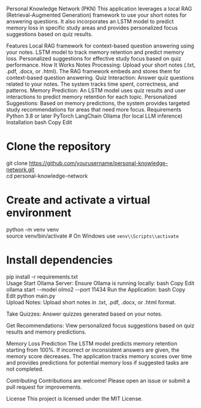 Personal Knowledge Network (PKN)
This application leverages a local RAG (Retrieval-Augmented Generation) framework to use your short notes for answering questions. It also incorporates an LSTM model to predict memory loss in specific study areas and provides personalized focus suggestions based on quiz results.

Features
Local RAG framework for context-based question answering using your notes.
LSTM model to track memory retention and predict memory loss.
Personalized suggestions for effective study focus based on quiz performance.
How It Works
Notes Processing: Upload your short notes (.txt, .pdf, .docx, or .html). The RAG framework embeds and stores them for context-based question answering.
Quiz Interaction: Answer quiz questions related to your notes. The system tracks time spent, correctness, and patterns.
Memory Prediction: An LSTM model uses quiz results and user interactions to predict memory retention for each topic.
Personalized Suggestions: Based on memory predictions, the system provides targeted study recommendations for areas that need more focus.
Requirements
Python 3.8 or later
PyTorch
LangChain
Ollama (for local LLM inference)
Installation
bash
Copy
Edit
# Clone the repository
git clone https://github.com/yourusername/personal-knowledge-network.git  
cd personal-knowledge-network  

# Create and activate a virtual environment
python -m venv venv  
source venv/bin/activate  # On Windows use `venv\\Scripts\\activate`

# Install dependencies
pip install -r requirements.txt  
Usage
Start Ollama Server:
Ensure Ollama is running locally:
bash
Copy
Edit
ollama start --model olmo2 --port 11434
Run the Application:
bash
Copy
Edit
python main.py  
Upload Notes:
Upload short notes in .txt, .pdf, .docx, or .html format.

Take Quizzes:
Answer quizzes generated based on your notes.

Get Recommendations:
View personalized focus suggestions based on quiz results and memory predictions.

Memory Loss Prediction
The LSTM model predicts memory retention starting from 100%. If incorrect or inconsistent answers are given, the memory score decreases. The application tracks memory scores over time and provides predictions for potential memory loss if suggested tasks are not completed.

Contributing
Contributions are welcome! Please open an issue or submit a pull request for improvements.

License
This project is licensed under the MIT License.
